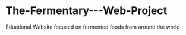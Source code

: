 # The-Fermentary---Web-Project
 Eduational Website focused on fermented foods from around the world
